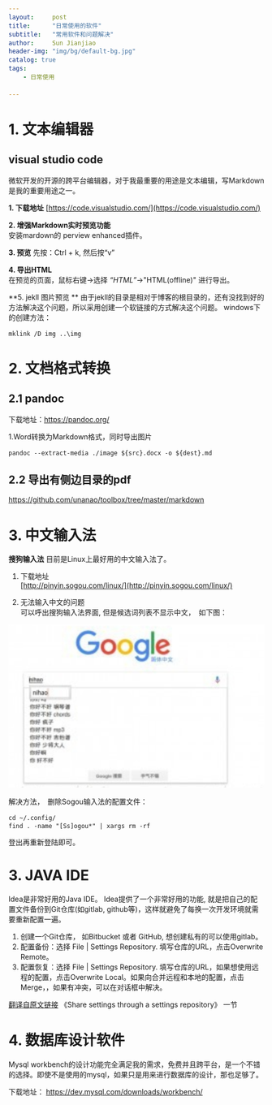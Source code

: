 ```yaml
---
layout:     post
title:      "日常使用的软件"  
subtitle:   "常用软件和问题解决"
author:     Sun Jianjiao
header-img: "img/bg/default-bg.jpg"
catalog: true
tags:
    - 日常使用

---
```


# 1. 文本编辑器

## visual studio code 
微软开发的开源的跨平台编辑器，对于我最重要的用途是文本编辑，写Markdown是我的重要用途之一。

**1. 下载地址**
[https://code.visualstudio.com/](https://code.visualstudio.com/)

**2. 增强Markdown实时预览功能**  
安装mardown的 perview enhanced插件。

**3. 预览**
先按：Ctrl + k, 然后按“v” 

**4. 导出HTML**  
在预览的页面，鼠标右键->选择 *“HTML”*->"HTML(offline)" 进行导出。

**5. jekll 图片预览 **
由于jekll的目录是相对于博客的根目录的，还有没找到好的方法解决这个问题，所以采用创建一个软链接的方式解决这个问题。
windows下的创建方法：
```
mklink /D img ..\img
```

# 2. 文档格式转换

## 2.1 pandoc

下载地址：https://pandoc.org/

1.Word转换为Markdown格式，同时导出图片

```shell
pandoc --extract-media ./image ${src}.docx -o ${dest}.md
```

## 2.2 导出有侧边目录的pdf
https://github.com/unanao/toolbox/tree/master/markdown

# 3. 中文输入法
**搜狗输入法** 目前是Linux上最好用的中文输入法了。
1. 下载地址  
[http://pinyin.sogou.com/linux/](http://pinyin.sogou.com/linux/)

2. 无法输入中文的问题  
可以呼出搜狗输入法界面, 但是候选词列表不显示中文，　如下图：

![sogou pinin no chinese display](/img/post/ubuntu-daily-use/sogou-can-not--input-chinese.png)

解决方法，　删除Sogou输入法的配置文件：

    cd ~/.config/
    find . -name "[Ss]ogou*" | xargs rm -rf

登出再重新登陆即可。

# 3. JAVA IDE
Idea是非常好用的Java IDE。 Idea提供了一个非常好用的功能, 就是把自己的配置文件备份到Git仓库(如gitlab, github等)，这样就避免了每换一次开发环境就需要重新配置一遍。

1. 创建一个Git仓库， 如Bitbucket 或者 GitHub, 想创建私有的可以使用gitlab。
2. 配置备份：选择 File | Settings Repository. 填写仓库的URL，点击Overwrite Remote。
3. 配置恢复：选择 File | Settings Repository. 填写仓库的URL，如果想使用远程的配置，点击Overwrite Local。如果向合并远程和本地的配置，点击Merge，，如果有冲突，可以在对话框中解决。

[翻译自原文链接](https://www.jetbrains.com/help/idea/sharing-your-ide-settings.html) 《Share settings through a settings repository》 一节

# 4. 数据库设计软件
Mysql workbench的设计功能完全满足我的需求，免费并且跨平台，是一个不错的选择。即使不是使用的mysql，如果只是用来进行数据库的设计，那也足够了。

下载地址：  https://dev.mysql.com/downloads/workbench/
